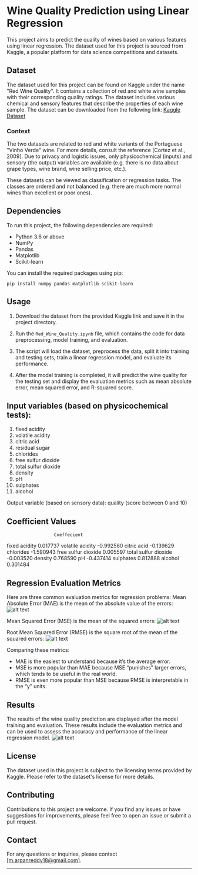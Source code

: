 # Wine Quality Prediction using Linear Regression

This project aims to predict the quality of wines based on various features using linear regression. The dataset used for this project is sourced from Kaggle, a popular platform for data science competitions and datasets.

## Dataset

The dataset used for this project can be found on Kaggle under the name "Red Wine Quality". It contains a collection of red and white wine samples with their corresponding quality ratings. The dataset includes various chemical and sensory features that describe the properties of each wine sample. The dataset can be downloaded from the following link: [Kaggle Dataset](https://www.kaggle.com/datasets/uciml/red-wine-quality-cortez-et-al-2009)

### Context
The two datasets are related to red and white variants of the Portuguese "Vinho Verde" wine. For more details, consult the reference [Cortez et al., 2009]. Due to privacy and logistic issues, only physicochemical (inputs) and sensory (the output) variables are available (e.g. there is no data about grape types, wine brand, wine selling price, etc.).

These datasets can be viewed as classification or regression tasks. The classes are ordered and not balanced (e.g. there are much more normal wines than excellent or poor ones).

## Dependencies

To run this project, the following dependencies are required:

- Python 3.6 or above
- NumPy
- Pandas
- Matplotlib
- Scikit-learn

You can install the required packages using pip:

```
pip install numpy pandas matplotlib scikit-learn
```

## Usage

1. Download the dataset from the provided Kaggle link and save it in the project directory.

2. Run the `Red_Wine_Quality.ipynb` file, which contains the code for data preprocessing, model training, and evaluation.

3. The script will load the dataset, preprocess the data, split it into training and testing sets, train a linear regression model, and evaluate its performance.

4. After the model training is completed, it will predict the wine quality for the testing set and display the evaluation metrics such as mean absolute error, mean squared error, and R-squared score.

## Input variables (based on physicochemical tests):

1. fixed acidity
2. volatile acidity
3. citric acid
4. residual sugar
5. chlorides
6. free sulfur dioxide
7. total sulfur dioxide
8. density
9. pH
10. sulphates
11. alcohol

Output variable (based on sensory data): quality (score between 0 and 10)

## Coefficient Values
                      Coeffecient
fixed acidity            0.017737
volatile acidity        -0.992560
citric acid             -0.139629
chlorides               -1.590943
free sulfur dioxide      0.005597
total sulfur dioxide    -0.003520
density                  0.768590
pH                      -0.437414
sulphates                0.812888
alcohol                  0.301484

## Regression Evaluation Metrics

Here are three common evaluation metrics for regression problems:
Mean Absolute Error (MAE) is the mean of the absolute value of the errors:
![alt text](https://render.githubusercontent.com/render/math?math=%5Cfrac%201n%5Csum_%7Bi%3D1%7D%5En%7Cy_i-%5Chat%7By%7D_i%7C&mode=display)

Mean Squared Error (MSE) is the mean of the squared errors:
![alt text](https://render.githubusercontent.com/render/math?math=%5Cfrac%201n%5Csum_%7Bi%3D1%7D%5En%28y_i-%5Chat%7By%7D_i%29%5E2&mode=display)

Root Mean Squared Error (RMSE) is the square root of the mean of the squared errors:
![alt text](https://render.githubusercontent.com/render/math?math=%5Csqrt%7B%5Cfrac%201n%5Csum_%7Bi%3D1%7D%5En%28y_i-%5Chat%7By%7D_i%29%5E2%7D&mode=display)

Comparing these metrics:

- MAE is the easiest to understand because it’s the average error.
- MSE is more popular than MAE because MSE “punishes” larger errors, which tends to be useful in the real world.
- RMSE is even more popular than MSE because RMSE is interpretable in the “y” units.

## Results

The results of the wine quality prediction are displayed after the model training and evaluation. These results include the evaluation metrics and can be used to assess the accuracy and performance of the linear regression model.
![alt text](https://www.kaggleusercontent.com/kf/117393552/eyJhbGciOiJkaXIiLCJlbmMiOiJBMTI4Q0JDLUhTMjU2In0..WTI87VUpnDreQiX3KX61vg.q2c6auEBnm9ciPCZ2WxHXu8F-ohqIaRUNcqd0AQe9kj64RVUJGf3yb5bwrbTDTZ0fDNv-lA0pPUZ_8aIMzXACRtQ3-pknfqYYOTko-DdQj3FNsFEr_ZoFbeBZ8-8q2yr0GvcfTvNzf1kaMFLRUjLmLPzNf7Qxus2P8K2xQrJZyNBwysMBGGonzUXmxC37_XmJLFCbeJ7oXUC1Ht-JpmQG0yrWR7-WuZSReqSilYNn_bCueav5fNqKukqO6NUrbt5f_cSbiE5IJkSWAJNWIbXzGCD2f2IUnK3JetwNGlo0P6slwhwhdjskQcBe18InFPX3Hl8I6h7iIwUdr1zXl6mjZJLMgh8I5snSaEc2uPkytT9jG8ZXF_G_p1UJNvwQUKS7HrWfyPesy9aCLq97zIov2zZqgPOOvolhwh_jJvh1RDwx6TaR8ZGJdFd1edO1p7XHN-TudSiERFaYEMCuXRzoqi72YzVYiwCjI8VdGqiYlV7SvZYN8oyoZUuli0XQL6cDZHlH3bpAMrRYKA8jmfaiV1VifQLRKFgd_m7gIXGb80jLsKfCPHOmhNl8YiXEGZ-Lygzpw1Y23Hegx4fQXwdisf0jNBAOpNTzxSoSjmvXLtAvhzMQPzOm3jMY1Vmv289nUqRI66vAWC5aEfw678oS8MKQUmDACkjjlO4pOzGj7Y.zogwz7VOEJ0msOFdvgc2nQ/__results___files/__results___5_0.png)

## License

The dataset used in this project is subject to the licensing terms provided by Kaggle. Please refer to the dataset's license for more details.

## Contributing

Contributions to this project are welcome. If you find any issues or have suggestions for improvements, please feel free to open an issue or submit a pull request.

## Contact

For any questions or inquiries, please contact [m.arpanreddy18@gmail.com].

---
